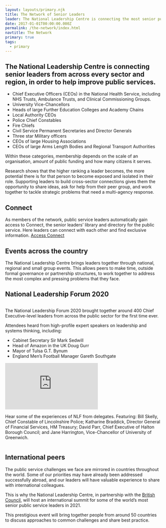 ```yaml
---
layout: layouts/primary.njk
title: The Network of Senior Leaders
leader: The National Leadership Centre is connecting the most senior public sector leaders across the country and making international links to widen our network.
date: 2017-01-01T00:00:00.000Z
permalink: /the-network/index.html
navtitle: The Network
primary: true
tags:
  - primary
---
```


<div class="container container--sm dbl-vertical-padding">

## The National Leadership Centre is connecting senior leaders from across every sector and region, in order to help improve public services.

<div class="container container--xs">

<ul class="dbl-margin">
	<li>Chief Executive Officers (CEOs) in the National Health Service, including NHS Trusts, Ambulance Trusts, and Clinical Commissioning Groups.</li>
	<li>University Vice-Chancellors</li>
	<li>Heads of large Further Education Colleges and Academy Chains</li>
	<li>Local Authority CEOs</li>
	<li>Police Chief Constables</li>
	<li>Fire Chiefs</li>
	<li>Civil Service Permanent Secretaries and Director Generals</li>
	<li>Three star Military officers</li>
	<li>CEOs of large Housing Associations</li>
	<li>CEOs of large Arms Length Bodies and Regional Transport Authorities</li>
</ul>

</div>

Within these categories, membership depends on the scale of an organisation, amount of public funding and how many citizens it serves.

Research shows that the higher ranking a leader becomes, the more potential there is for that person to become exposed and isolated in their role. Supporting leaders to build cross-sector connections gives them the opportunity to share ideas, ask for help from their peer group, and work together to tackle strategic problems that need a multi-agency response.

<div class="vertical-padding">

## Connect

As members of the network, public service leaders automatically gain access to Connect, the senior leaders’ library and directory for the public service. Here leaders can connect with each other and find exclusive information.
[Access Connect](https://connect.nationalleadership.gov.uk/)

</div>

## Events across the country

The National Leadership Centre brings leaders together through national, regional and small group events. This allows peers to make time, outside formal governance or partnership structures, to work together to address the most complex and pressing problems that they face.

</div>

<div class="container container--wide vertical-padding">
	<div class="section-header section-header--narrow">
		<h2 class="section-header__text"><span>National Leadership Forum 2020</span></h2>
	</div>
</div>

<div class="container container-sm container--two-col">
	<div class="column">
		<p class="h3-style">The National Leadership Forum 2020 brought together around 400 Chief Executive-level leaders from across the public sector for the first time ever.</p>
		<p class="no-margin">Attendees heard from high-profile expert speakers on leadership and systems thinking, including:</p>
		<ul>
			<li>Cabinet Secretary Sir Mark Sedwill</li>
			<li>Head of Amazon in the UK Doug Gurr</li>
			<li>Mayor of Tulsa G.T. Bynum</li>
			<li>England Men’s Football Manager Gareth Southgate</li>
		</ul>
	</div>
	<div class="column">
		<div class='embed-container'>
			<iframe src="https://player.vimeo.com/video/389775874" frameborder="0" allow="autoplay; fullscreen" allowfullscreen></iframe>
		</div>
		<p class="supporting-text">Hear some of the experiences of NLF from delegates. Featuring: Bill Skelly, Chief Constable of Lincolnshire Police; Katharine Braddick, Director General of Financial Services, HM Treasury; David Parr, Chief Executive of Halton Borough Council; and Jane Harrington, Vice-Chancellor of University of Greenwich.</p>
	</div>
</div>

<div class="container container--sm dbl-vertical-padding">

## International peers

The public service challenges we face are mirrored in countries throughout the world. Some of our priorities may have already been addressed successfully abroad, and our leaders will have valuable experience to share with international colleagues.

This is why the National Leadership Centre, in partnership with the [British Council,](https://www.britishcouncil.org/) will host an international summit for some of the world’s most senior public service leaders in 2021.

This prestigious event will bring together people from around 50 countries to discuss approaches to common challenges and share best practice.

</div>
